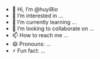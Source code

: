 - 👋 Hi, I’m @huyi8io
- 👀 I’m interested in ...
- 🌱 I’m currently learning ...
- 💞️ I’m looking to collaborate on ...
- 📫 How to reach me ...
- 😄 Pronouns: ...
- ⚡ Fun fact: ...

<!---
huyi8io/huyi8io is a ✨ special ✨ repository because its `README.md` (this file) appears on your GitHub profile.
You can click the Preview link to take a look at your changes.
--->
